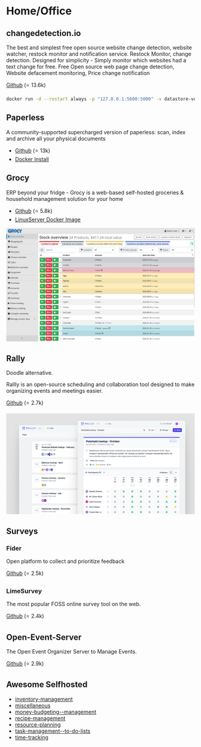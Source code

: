 Home/Office
===========

## changedetection.io

The best and simplest free open source website change detection, website watcher, restock monitor and notification service. Restock Monitor, change detection. Designed for simplicity - Simply monitor which websites had a text change for free. Free Open source web page change detection, Website defacement monitoring, Price change notification

[Github](https://github.com/dgtlmoon/changedetection.io) (⭐ 13.6k)

```sh
docker run -d --restart always -p "127.0.0.1:5600:5000" -v datastore-volume:/datastore --name changedetection.io dgtlmoon/changedetection.io
```

## Paperless

A community-supported supercharged version of paperless: scan, index and archive all your physical documents

- [Github](https://github.com/paperless-ngx/paperless-ngx) (⭐ 13k)
- [Docker Install](https://docs.paperless-ngx.com/setup/#docker_script)



## Grocy

ERP beyond your fridge - Grocy is a web-based self-hosted groceries & household management solution for your home

- [Github](https://github.com/grocy/grocy) (⭐ 5.8k)
- [LinuxServer Docker Image](https://hub.docker.com/r/linuxserver/grocy)

![grocy](grocy.png)



## Rally

Doodle alternative.

Rallly is an open-source scheduling and collaboration tool designed to make organizing events and meetings easier.

[Github](https://github.com/lukevella/rallly) (⭐ 2.7k)

![rally](rally.png)


## Surveys

### Fider

Open platform to collect and prioritize feedback

[Github](https://github.com/getfider/fider) (⭐ 2.5k)


### LimeSurvey

The most popular FOSS online survey tool on the web.

[Github](https://github.com/LimeSurvey/LimeSurvey) (⭐ 2.4k)



## Open-Event-Server

The Open Event Organizer Server to Manage Events.

[Github](https://github.com/fossasia/open-event-server) (⭐ 2.9k)



## Awesome Selfhosted

- [inventory-management](https://github.com/awesome-selfhosted/awesome-selfhosted?tab=readme-ov-file#inventory-management)
- [miscellaneous](https://github.com/awesome-selfhosted/awesome-selfhosted?tab=readme-ov-file#miscellaneous)
- [money-budgeting--management](https://github.com/awesome-selfhosted/awesome-selfhosted?tab=readme-ov-file#money-budgeting--management)
- [recipe-management](https://github.com/awesome-selfhosted/awesome-selfhosted?tab=readme-ov-file#recipe-management)
- [resource-planning](https://github.com/awesome-selfhosted/awesome-selfhosted?tab=readme-ov-file#resource-planning)
- [task-management--to-do-lists](https://github.com/awesome-selfhosted/awesome-selfhosted?tab=readme-ov-file#task-management--to-do-lists)
- [time-tracking](https://github.com/awesome-selfhosted/awesome-selfhosted?tab=readme-ov-file#time-tracking)

